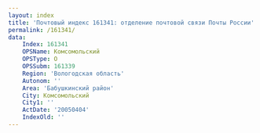 ```yaml
---
layout: index
title: 'Почтовый индекс 161341: отделение почтовой связи Почты России'
permalink: /161341/
data:
    Index: 161341
    OPSName: Комсомольский
    OPSType: О
    OPSSubm: 161339
    Region: 'Вологодская область'
    Autonom: ''
    Area: 'Бабушкинский район'
    City: Комсомольский
    City1: ''
    ActDate: '20050404'
    IndexOld: ''
---
```

